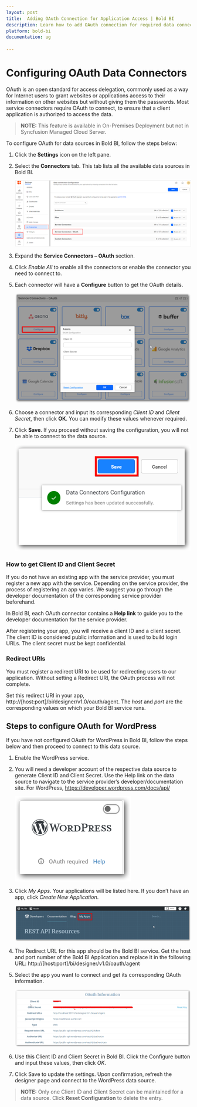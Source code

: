 ```yaml
---
layout: post
title:  Adding OAuth Connection for Application Access | Bold BI 
description: Learn how to add OAuth connection for required data connectors for application access in Bold BI Embedded.
platform: bold-bi
documentation: ug

---
```


# Configuring OAuth Data Connectors

OAuth is an open standard for access delegation, commonly used as a way for Internet users to grant websites or applications access to their information on other websites but without giving them the passwords. Most service connectors require OAuth to connect, to ensure that a client application is authorized to access the data.

> **NOTE:** This feature is available in On-Premises Deployment but not in Syncfusion Managed Cloud Server.

To configure OAuth for data sources in Bold BI, follow the steps below:
1.	Click the **Settings** icon on the left pane.
2.	Select the **Connectors** tab. This tab lists all the available data sources in Bold BI.
    
    ![service-connectors](/static/assets/oauth/images/service-connectors.png)

3.	Expand the **Service Connectors – OAuth** section.
4.	Click *Enable All* to enable all the connectors or enable the connector you need to connect to.
5.	Each connector will have a **Configure** button to get the OAuth details.
    
    ![configure-oauth](/static/assets/oauth/images/configure-oauth.png)

6.	Choose a connector and input its corresponding *Client ID* and *Client Secret*, then click **OK**. You can modify these values whenever required.
7.	Click **Save**. If you proceed without saving the configuration, you will not be able to connect to the data source.
    
    ![save-success](/static/assets/oauth/images/save-success.png)

### How to get Client ID and Client Secret

If you do not have an existing app with the service provider, you must register a new app with the service. 
Depending on the service provider, the process of registering an app varies. We suggest you go through the developer documentation of the corresponding service provider beforehand.

In Bold BI, each OAuth connector contains a **Help link** to guide you to the developer documentation for the service provider.

After registering your app, you will receive a client ID and a client secret. The client ID is considered public information and is used to build login URLs. The client secret must be kept confidential.

### Redirect URIs

You must register a redirect URI to be used for redirecting users to our application. Without setting a Redirect URI, the OAuth process will not complete.

Set this redirect URI in your app, http://[host:port]/bi/designer/v1.0/oauth/agent.
The *host* and *port* are the corresponding values on which your Bold BI service runs.


## Steps to configure OAuth for WordPress

If you have not configured OAuth for WordPress in Bold BI, follow the steps below and then proceed to connect to this data source.
1.	Enable the WordPress service.
2.	You will need a developer account of the respective data source to generate Client ID and Client Secret. Use the Help link on the data source to navigate to the service provider’s developer/documentation site. For WordPress, https://developer.wordpress.com/docs/api/
    
    ![wordpress-icon](/static/assets/oauth/images/wordpress-icon.png)

3.	Click *My Apps*. Your applications will be listed here. If you don’t have an app, click *Create New Application*.
    
    ![wordpress-home](/static/assets/oauth/images/wordpress-home.png)

4.	The Redirect URL for this app should be the Bold BI service. Get the host and port number of the Bold BI Application and replace it in the following URL: http://[host:port]/bi/designer/v1.0/oauth/agent   
5.	Select the app you want to connect and get its corresponding OAuth information.
    
    ![wordpress-oauth](/static/assets/oauth/images/wordpress-oauth.png)

6.	Use this Client ID and Client Secret in Bold BI. Click the Configure button and input these values, then click *OK*.
7.	Click Save to update the settings. Upon confirmation, refresh the designer page and connect to the WordPress data source.

> **NOTE:**  Only one Client ID and Client Secret can be maintained for a data source. Click **Reset Configuration** to delete the entry.

